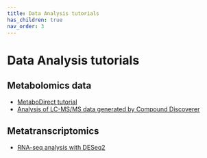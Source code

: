 ```yaml
---
title: Data Analysis tutorials
has_children: true
nav_order: 3
---
```


# Data Analysis tutorials

## Metabolomics data

- [MetaboDirect tutorial](https://hackmd.io/0rnQHQDyT4yQy_PFnxZhTQ?view)
- [Analysis of LC-MS/MS data generated by Compound Discoverer](https://github.com/Coayala/c_discoverer_data_analysis_tutorial)

## Metatranscriptomics
- [RNA-seq analysis with DESeq2](https://coayala.github.io/deseq2_tutorial/)
